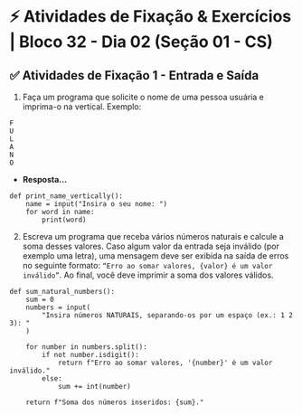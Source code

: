 # ⚡ Atividades de Fixação & Exercícios | Bloco 32 - Dia 02 (Seção 01 - CS)

## ✅ Atividades de Fixação 1 - Entrada e Saída

1. Faça um programa que solicite o nome de uma pessoa usuária e imprima-o na vertical. Exemplo:

```
F
U
L
A
N
O
```

- **Resposta...**

```
def print_name_vertically():
    name = input("Insira o seu nome: ")
    for word in name:
        print(word)
```

2. Escreva um programa que receba vários números naturais e calcule a soma desses valores. Caso algum valor da entrada seja inválido (por exemplo uma letra), uma mensagem deve ser exibida na saída de erros no seguinte formato: `“Erro ao somar valores, {valor} é um valor inválido”`. Ao final, você deve imprimir a soma dos valores válidos.

```
def sum_natural_numbers():
    sum = 0
    numbers = input(
        "Insira números NATURAIS, separando-os por um espaço (ex.: 1 2 3): "
    )

    for number in numbers.split():
        if not number.isdigit():
            return f"Erro ao somar valores, '{number}' é um valor inválido."
        else:
            sum += int(number)

    return f"Soma dos números inseridos: {sum}."
```
